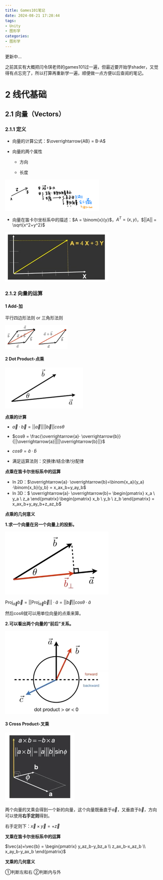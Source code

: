 ```yaml
---
title: Games101笔记
date: 2024-08-21 17:28:44
tags: 
- Unity 
- 图形学
categories: 
- 图形学
---
```


更新中...

之前其实有大概把闫令琪老师的games101过一遍，但最近要开始学shader，又觉得有点忘完了，所以打算再重新学一遍，顺便做一点方便以后查阅的笔记。



# 2 线代基础

## 2.1 向量（Vectors）

### 2.1.1 定义

- 向量的计算公式：$\overrightarrow{AB} = B-A$

- 向量的两个属性

  - 方向

  - 长度

<img src="games101笔记/894687986ab9cc828ec4ae6cb201e6e.jpg" alt="894687986ab9cc828ec4ae6cb201e6e" style="zoom:30%;" />

- 向量在笛卡尔坐标系中的描述：$A = \binom{x}{y}$，$A^T = (x,y)$，$||A|| = \sqrt{x^2+y^2}$

<img src="games101笔记/image-20240821223148182.png" alt="image-20240821223148182" style="zoom:33%;" />

### 2.1.2 向量的运算

#### 1 Add-加

平行四边形法则 or 三角形法则

<img src="games101笔记/image-20240821222543685.png" alt="image-20240821222543685" style="zoom: 20%;" />

#### 2 Dot Product-点乘

<img src="games101笔记/image-20240822193933513.png" alt="image-20240822193933513" style="zoom: 50%;" />

**点乘的计算**

- $\overrightarrow{a}· \overrightarrow{b}= ||\overrightarrow{a}||||\overrightarrow{b}||cosθ$

- $cosθ = \frac{\overrightarrow{a}· \overrightarrow{b}}{||\overrightarrow{a}||||\overrightarrow{b}||}$

- $cosθ = \hat{a}·\hat{b}$
- 满足运算法则：交换律/结合律/分配律



**点乘在笛卡尔坐标系中的运算**

- In 2D：$\overrightarrow{a}· \overrightarrow{b}=\binom{x_a}{y_a}·\binom{x_b}{y_b} = x_ax_b+y_ay_b$
- In 3D：$ \overrightarrow{a}· \overrightarrow{b}= \begin{pmatrix} x_a \\ y_a \\ z_a \end{pmatrix}·\begin{pmatrix} x_b \\ y_b \\ z_b \end{pmatrix} = x_ax_b+y_ay_b+z_az_b$



**点乘的几何意义**

**1.求一个向量在另一个向量上的投影。**

<img src="games101笔记/image-20240822200039731.png" alt="image-20240822200039731" style="zoom: 33%;" />

$\text{Proj}_{\vec{a}} \vec{b} = ||\text{Proj}_{\vec{a}} \vec{b}||·\hat{a} = ||\vec{b}||cosθ·\hat{a}$ 

然后cosθ就可以用单位向量的点乘来算。

**2.可以看出两个向量的“前后”关系。**

<img src="games101笔记/image-20240822201311731.png" alt="image-20240822201311731" style="zoom:33%;" />

#### 3 Cross Product-叉乘

<img src="games101笔记/image-20240822201532747.png" alt="image-20240822201532747" style="zoom:33%;" />

两个向量的叉乘会得到一个新的向量，这个向量既垂直于$\vec{a}$，又垂直于$\vec{b}$，方向可以使用**右手定则**得到。

右手定则下：$\vec{x}×\vec{y} = +\vec{z}$

**叉乘在笛卡尔坐标系中的运算**

$\vec{a}×\vec{b} = \begin{pmatrix} y_az_b-y_bz_a \\ z_ax_b-x_az_b \\ x_ay_b-y_ax_b \end{pmatrix}$



**叉乘的几何意义**

①判断左和右 ②判断内与外

